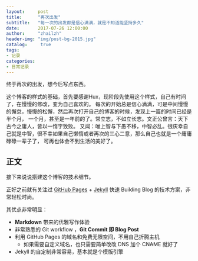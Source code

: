 ```yaml
---
layout:     post
title:      "再次出发"
subtitle:   "每一次的出发都是信心满满，就是不知道能坚持多久"
date:       2017-07-26 12:00:00
author:     "zhailzh"
header-img: "img/post-bg-2015.jpg"
catalog:     true
tags:  
- 记录
categories:  
- 日常记录
---   
```

     
终于再次的出发，想今后写点东西。   

这个博客的样式的基础，首先要感谢Hux，现阶段先使用这个样式，自己有时间了，在慢慢的修改，变为自己喜欢的。 
每次的开始总是信心满满，可是中间慢慢的懈怠，慢慢的松懈，然后再次打开自己的博客的时候，发现上一篇的时间已经是半个月，
一个月，甚至是一年前的了。常立志，不如立长志。文正公曾言：天下古今之庸人，皆以一惰字致败。
又闻：唯上智与下愚不移，中智必乱。很庆幸自己就是中智，很不幸如果自己懒惰或者再次的三心二意，那么自己也就是一个庸庸碌碌一辈子了，
可再也体会不到生活的美好了。
   
<!--more-->


## 正文     


接下来说说搭建这个博客的技术细节。     
  

正好之前就有关注过 [GitHub Pages](https://pages.github.com/) + [Jekyll](http://jekyllrb.com/) 
快速 Building Blog 的技术方案，非常轻松时尚。

其优点非常明显：

* **Markdown** 带来的优雅写作体验
* 非常熟悉的 Git workflow ，**Git Commit 即 Blog Post**
* 利用 GitHub Pages 的域名和免费无限空间，不用自己折腾主机
	* 如果需要自定义域名，也只需要简单改改 DNS 加个 CNAME 就好了
* Jekyll 的自定制非常容易，基本就是个模版引擎


